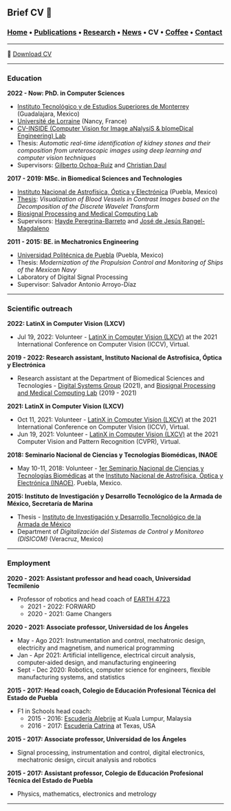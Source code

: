 ## Brief CV 📑
###  [Home](/index) • [Publications](/publications) • [Research](/research) • [News](/news) • CV • [Coffee](/coffee) • [Contact](/contact)

---
📑 [Download CV](/files/CV_FranciscoLopez.pdf) 

---

### Education

**2022 - Now:  PhD. in Computer Sciences**
   *  [Instituto Tecnológico y de Estudios Superiores de Monterrey](https://tec.mx/es) (Guadalajara, Mexico)
   *  [Université de Lorraine](https://www.univ-lorraine.fr) (Nancy, France)
   *  [CV-INSIDE (Computer Vision for Image aNalysiS & bIomeDical Engineering) Lab](https://www.researchgate.net/lab/CV-INSIDE-Computer-Vision-for-Image-aNalysiS-bIomeDical-Engineering-Gilberto-Ochoa-Ruiz)
   *  Thesis: *Automatic real-time identification of kidney stones and their composition from ureteroscopic images using deep learning and computer vision techniques*
   *  Supervisors: [Gilberto Ochoa-Ruiz](https://scholar.google.com/citations?user=DDtiliwAAAAJ&hl=en) and [Christian Daul](https://scholar.google.fr/citations?user=XPH6u74AAAAJ&hl=fr)


>>

**2017 - 2019:  MSc. in Biomedical Sciences and Technologies**
   *  [Instituto Nacional de Astrofísica, Óptica y Electrónica](https://www.inaoep.mx) (Puebla, Mexico)
   *  [Thesis](https://inaoe.repositorioinstitucional.mx/jspui/handle/1009/2014): *Visualization of Blood Vessels in Contrast Images based on the Decomposition of the Discrete Wavelet Transform*
   * [Biosignal Processing and Medical Computing Lab](https://ccc.inaoep.mx/~bio/)
   * Supervisors: [Hayde Peregrina-Barreto](https://scholar.google.es/citations?user=Wh2blp0AAAAJ&hl=es) and [José de Jesús Rangel-Magdaleno](https://scholar.google.com.mx/citations?user=aBNkfEsAAAAJ&hl=es)




**2011 - 2015:   BE. in Mechatronics Engineering**
   * [Universidad Politécnica de Puebla](http://www.uppuebla.edu.mx/joomla1/) (Puebla, Mexico)
   * Thesis: *Modernization of the Propulsion Control and Monitoring of Ships of the Mexican Navy*
   * Laboratory of  Digital Signal Processing
   * Supervisor: Salvador Antonio Arroyo-Díaz


---

### Scientific outreach

**2022: LatinX in Computer Vision (LXCV)**
* Jul 19, 2022: Volunteer - [LatinX in Computer Vision (LXCV)](http://iccv2021.thecvf.com) at the   2021 International Conference on Computer Vision (ICCV), Virtual.


**2019 - 2022: Research assistant, Instituto Nacional de Astrofísica, Óptica y Electrónica**
  * Research assistant at the Department of Biomedical Sciences and Tecnologies - [Digital Systems Group](https://www.researchgate.net/lab/Digital-Systems-DSG-Jose-J-Rangel-Magdaleno?_sg=XWbUuXmTnwuDzXovozbcbl3Cxpe-k75_8f4-fZCRkE6g78XBE91_33Ux-doVuzDUCoZE4LTqUMjLhJM2BGGFvL_jdg) (2021), and [Biosignal Processing and Medical Computing Lab](https://ccc.inaoep.mx/~bio/) (2019 - 2021)


**2021: LatinX in Computer Vision (LXCV)**
* Oct 11, 2021: Volunteer - [LatinX in Computer Vision (LXCV)](http://iccv2021.thecvf.com) at the   2021 International Conference on Computer Vision (ICCV), Virtual.
* Jun 19, 2021: Volunteer - [LatinX in Computer Vision (LXCV)](https://www.latinxinai.org/cvpr-2021-about) at the  2021 Computer Vision and Pattern Recognition (CVPR), Virtual.

**2018: Seminario Nacional de Ciencias y Tecnologías Biomédicas, INAOE**
* May 10-11, 2018: Volunteer - [1er Seminario Nacional de Ciencias y Tecnologías Biomédicas](http://adria.inaoep.mx/~diplomados/Seminario-Biomedicas/index.html) at the [Instituto Nacional de Astrofísica, Óptica y Electrónica (INAOE)](https://www.inaoep.mx). Puebla, Mexico.


**2015: Instituto de Investigación y Desarrollo Tecnológico de la Armada de México, Secretaría de Marina**

* Thesis - [Instituto de Investigación y Desarrollo Tecnológico de la Armada de México](http://www.google.com/url?q=http%3A%2F%2Fwww.semar.gob.mx%2FINIDETAM%2Findex.html&sa=D&sntz=1&usg=AFQjCNEb_O6uYFmlG4_ZFhbfzh-IybM0WQ)
* Department of *Digitalización del Sistemas de Control y Monitoreo (DISICOM)* (Veracruz, Mexico)


---


### Employment


**2020 - 2021: Assistant professor and head coach,  Universidad Tecmilenio**
  * Professor of robotics and head coach of [EARTH 4723](https://www.instagram.com/earth4723oficial)
    *   2021 - 2022: FORWARD
    *   2020 - 2021: Game Changers

**2020 - 2021: Associate professor, Universidad de los Ángeles**
  * May - Ago 2021: Instrumentation and control, mechatronic design, electricity and magnetism, and numerical programming
  * Jan - Apr 2021: Artificial intelligence, electrical circuit analysis, computer-aided design, and manufacturing engineering
  * Sept - Dec 2020: Robotics, computer science for engineers, flexible manufacturing systems, and statistics 

**2015 - 2017: Head coach, Colegio de Educación Profesional Técnica del Estado de Puebla**
  *  F1 in Schools head coach:
     *  2015 - 2016: [Escudería Alebrije](https://www.facebook.com/alebrijeracing.16) at Kuala Lumpur, Malaysia
     *  2016 - 2017: [Escudería Catrina](https://www.facebook.com/EscuderiaCatrina35) at Texas, USA

**2015 - 2017: Associate professor, Universidad de los Ángeles**
  * Signal processing, instrumentation and control, digital electronics, mechatronic design, circuit analysis and robotics

**2015 - 2017: Assistant professor,  Colegio de Educación Profesional Técnica del Estado de Puebla**
  * Physics, mathematics, electronics and metrology 


---
